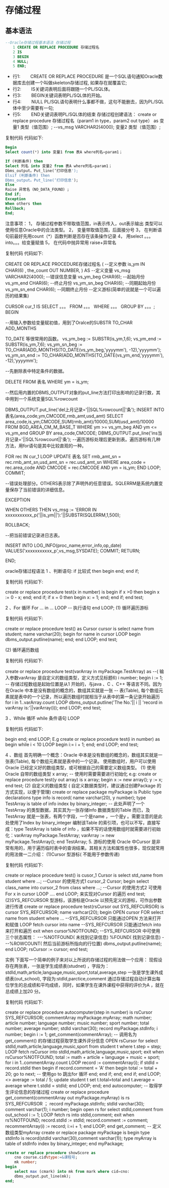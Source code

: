 # 存储过程

## 基本语法
```sql
--Oracle存储过程基本语法 存储过程 
　　1 CREATE OR REPLACE PROCEDURE 存储过程名 
　　2 IS 
　　3 BEGIN 
　　4 NULL; 
　　5 END; 
```

- 行1: 
　　CREATE OR REPLACE PROCEDURE 是一个SQL语句通知Oracle数据库去创建一个叫做skeleton存储过程, 如果存在就覆盖它; 
- 行2: 
　　IS关键词表明后面将跟随一个PL/SQL体。 
- 行3: 
　　BEGIN关键词表明PL/SQL体的开始。 
- 行4: 
　　NULL PL/SQL语句表明什么事都不做，这句不能删去，因为PL/SQL体中至少需要有一句; 
- 行5: 
　　END关键词表明PL/SQL体的结束 
存储过程创建语法： 
create or replace procedure 存储过程名（param1 in type，param2 out type） 
as 
变量1 类型（值范围）; --vs_msg VARCHAR2(4000); 
变量2 类型（值范围）; 


复制代码 代码如下:

```sql
Begin 
Select count(*) into 变量1 from 表A where列名=param1； 

If (判断条件) then 
Select 列名 into 变量2 from 表A where列名=param1； 
Dbms_output。Put_line(‘打印信息'); 
Elsif (判断条件) then 
Dbms_output。Put_line(‘打印信息'); 
Else 
Raise 异常名（NO_DATA_FOUND）; 
End if; 
Exception 
When others then 
Rollback; 
End; 
```

注意事项： 
1， 存储过程参数不带取值范围，in表示传入，out表示输出 
类型可以使用任意Oracle中的合法类型。 
2， 变量带取值范围，后面接分号 
3， 在判断语句前最好先用count（*）函数判断是否存在该条操作记录 
4， 用select 。。。into。。。给变量赋值 
5， 在代码中抛异常用 raise+异常名 

复制代码 代码如下:


CREATE OR REPLACE PROCEDURE存储过程名 
( 
--定义参数 
is_ym IN CHAR(6) , 
the_count OUT NUMBER, 
) 
AS 
--定义变量 
vs_msg VARCHAR2(4000); --错误信息变量 
vs_ym_beg CHAR(6); --起始月份 
vs_ym_end CHAR(6); --终止月份 
vs_ym_sn_beg CHAR(6); --同期起始月份 
vs_ym_sn_end CHAR(6); --同期终止月份 
--定义游标(简单的说就是一个可以遍历的结果集) 

CURSOR cur_1 IS 
SELECT 。。。 
FROM 。。。 
WHERE 。。。 
GROUP BY 。。。; 
BEGIN 

--用输入参数给变量赋初值，用到了Oralce的SUBSTR TO_CHAR ADD_MONTHS 

TO_DATE 等很常用的函数。 
vs_ym_beg := SUBSTR(is_ym,1,6); 
vs_ym_end := SUBSTR(is_ym,7,6); 
vs_ym_sn_beg := TO_CHAR(ADD_MONTHS(TO_DATE(vs_ym_beg,'yyyymm'), -12),'yyyymm'); 
vs_ym_sn_end := TO_CHAR(ADD_MONTHS(TO_DATE(vs_ym_end,'yyyymm'), -12),'yyyymm'); 

--先删除表中特定条件的数据。 

DELETE FROM 表名 WHERE ym = is_ym; 

--然后用内置的DBMS_OUTPUT对象的put_line方法打印出影响的记录行数，其中用到一个系统变量SQL%rowcount 

DBMS_OUTPUT.put_line('del上月记录='||SQL%rowcount||'条'); 
INSERT INTO表名(area_code,ym,CMCODE,rmb_amt,usd_amt) 
SELECT area_code,is_ym,CMCODE,SUM(rmb_amt)/10000,SUM(usd_amt)/10000 
FROM BGD_AREA_CM_M_BASE_T 
WHERE ym >= vs_ym_beg 
AND ym <= vs_ym_end 
GROUP BY area_code,CMCODE; 
DBMS_OUTPUT.put_line('ins当月记录='||SQL%rowcount||'条'); 
--遍历游标处理后更新到表。遍历游标有几种方法，用for语句是其中比较直观的一种。 

FOR rec IN cur_1 LOOP 
UPDATE 表名 
SET rmb_amt_sn = rec.rmb_amt_sn,usd_amt_sn = rec.usd_amt_sn 
WHERE area_code = rec.area_code 
AND CMCODE = rec.CMCODE 
AND ym = is_ym; 
END LOOP; 
COMMIT; 

--错误处理部分。OTHERS表示除了声明外的任意错误。SQLERRM是系统内置变量保存了当前错误的详细信息。 

EXCEPTION 

WHEN OTHERS THEN 
vs_msg := 'ERROR IN xxxxxxxxxxx_p('||is_ym||'):'||SUBSTR(SQLERRM,1,500); 

ROLLBACK; 

--把当前错误记录进日志表。 

INSERT INTO LOG_INFO(proc_name,error_info,op_date) 
VALUES('xxxxxxxxxxx_p',vs_msg,SYSDATE); 
COMMIT; 
RETURN; 

END; 


oracle存储过程语法 
1 、判断语句: 
if 比较式 then begin end; end if; 

复制代码 代码如下:


create or replace procedure test(x in number) is 
begin 
if x >0 then 
begin 
x := 0 - x; 
end; 
end if; 
if x = 0 then 
begin 
x: = 1; 
end; 
end if; 
end test; 


2 、For 循环 
For ... in ... LOOP 
-- 执行语句 
end LOOP; 
(1) 循环遍历游标 

复制代码 代码如下:


create or replace procedure test() as 
Cursor cursor is select name from student; name varchar(20); 
begin 
for name in cursor LOOP 
begin 
dbms_output.putline(name); 
end; 
end LOOP; 
end test; 


(2) 循环遍历数组 

复制代码 代码如下:


create or replace procedure test(varArray in myPackage.TestArray) as 
--( 输入参数varArray 是自定义的数组类型，定义方式见标题6) 
i number; 
begin 
i := 1; -- 存储过程数组是起始位置是从1 开始的，与java 、C 、C++ 等语言不同。因为在Oracle 中本是没有数组的概念的，数组其实就是一张 
-- 表(Table), 每个数组元素就是表中的一个记录，所以遍历数组时就相当于从表中的第一条记录开始遍历 
for i in 1..varArray.count LOOP 
dbms_output.putline('The No.'|| i || 'record in varArray is:'||varArray(i)); 
end LOOP; 
end test; 


3 、While 循环 
while 条件语句 LOOP 

复制代码 代码如下:


begin 
end; 
end LOOP; 
E.g 
create or replace procedure test(i in number) as 
begin 
while i < 10 LOOP 
begin 
i:= i + 1; 
end; 
end LOOP; 
end test; 


4 、数组 
首先明确一个概念：Oracle 中本是没有数组的概念的，数组其实就是一张表(Table), 每个数组元素就是表中的一个记录。 
使用数组时，用户可以使用Oracle 已经定义好的数组类型，或可根据自己的需要定义数组类型。 
(1) 使用Oracle 自带的数组类型 
x array; -- 使用时需要需要进行初始化 
e.g: 
create or replace procedure test(y out array) is 
x array; 
begin 
x := new array(); 
y := x; 
end test; 
(2) 自定义的数组类型 ( 自定义数据类型时，建议通过创建Package 的方式实现，以便于管理) 
create or replace package myPackage is 
Public type declarations type info is record( name varchar(20), y number); 
type TestArray is table of info index by binary_integer; 
-- 此处声明了一个TestArray 的类型数据，其实其为一张存储Info 数据类型的Table 而已，及TestArray 就是一张表，有两个字段，一个是name ，一个是y 。需要注意的是此处使用了Index by binary_integer 编制该Table 的索引项，也可以不写，直接写成：type TestArray is 
table of info ，如果不写的话使用数组时就需要进行初始化：varArray myPackage.TestArray; varArray := new myPackage.TestArray(); 
end TestArray; 
5. 游标的使用 Oracle 中Cursor 是非常有用的，用于遍历临时表中的查询结果。其相关方法和属性也很多，现仅就常用的用法做一二介绍： 
(1)Cursor 型游标( 不能用于参数传递) 

复制代码 代码如下:


create or replace procedure test() is 
cusor_1 Cursor is select std_name from student where ...; --Cursor 的使用方式1 cursor_2 Cursor; 
begin 
select class_name into cursor_2 from class where ...; --Cursor 的使用方式2 
可使用For x in cursor LOOP .... end LOOP; 来实现对Cursor 的遍历 
end test; 
(2)SYS_REFCURSOR 型游标，该游标是Oracle 以预先定义的游标，可作出参数进行传递 
create or replace procedure test(rsCursor out SYS_REFCURSOR) is 
cursor SYS_REFCURSOR; 
name varhcar(20); 
begin 
OPEN cursor FOR select name from student where ... --SYS_REFCURSOR 只能通过OPEN 方法来打开和赋值 
LOOP 
fetch cursor into name --SYS_REFCURSOR 只能通过fetch into 来打开和遍历 exit when cursor%NOTFOUND; --SYS_REFCURSOR 中可使用三个状态属性： ---%NOTFOUND( 未找到记录信息) %FOUND( 找到记录信息) ---%ROWCOUNT( 然后当前游标所指向的行位置) 
dbms_output.putline(name); 
end LOOP; 
rsCursor := cursor; 
end test; 


实例 
下面写一个简单的例子来对以上所说的存储过程的用法做一个应用： 
现假设存在两张表，一张是学生成绩表(studnet) ，字段为：stdId,math,article,language,music,sport,total,average,step 
一张是学生课外成绩表(out_school), 字段为:stdId,parctice,comment 
通过存储过程自动计算出每位学生的总成绩和平均成绩，同时，如果学生在课外课程中获得的评价为A ，就在总成绩上加20 分。 

复制代码 代码如下:


create or replace procedure autocomputer(step in number) is 
rsCursor SYS_REFCURSOR; 
commentArray myPackage.myArray; 
math number; 
article number; 
language number; 
music number; 
sport number; 
total number; 
average number; 
stdId varchar(30); 
record myPackage.stdInfo; 
i number; 
begin 
i := 1; 
get_comment(commentArray); -- 调用名为get_comment() 的存储过程获取学生课外评分信息 
OPEN rsCursor for select stdId,math,article,language,music,sport from student t where t.step = step; 
LOOP 
fetch rsCursor into stdId,math,article,language,music,sport; exit when rsCursor%NOTFOUND; 
total := math + article + language + music + sport; 
for i in 1..commentArray.count LOOP 
record := commentArray(i); 
if stdId = record.stdId then 
begin 
if record.comment = 'A' then 
begin 
total := total + 20; 
go to next; -- 使用go to 跳出for 循环 
end; 
end if; 
end; 
end if; 
end LOOP; 
<<continue>> average := total / 5; 
update student t set t.total=total and t.average = average where t.stdId = stdId; 
end LOOP; 
end; 
end autocomputer; 
-- 取得学生评论信息的存储过程 
create or replace procedure get_comment(commentArray out myPackage.myArray) is 
rs SYS_REFCURSOR ； 
record myPackage.stdInfo; 
stdId varchar(30); 
comment varchar(1); 
i number; 
begin 
open rs for select stdId,comment from out_school 
i := 1; 
LOOP 
fetch rs into stdId,comment; exit when rs%NOTFOUND; 
record.stdId := stdId; 
record.comment := comment; 
recommentArray(i) := record; 
i:=i + 1; 
end LOOP; 
end get_comment; 
-- 定义数组类型myArray 
create or replace package myPackage is begin 
type stdInfo is record(stdId varchar(30),comment varchar(1)); 
type myArray is table of stdInfo index by binary_integer; 
end myPackage; 


```sql
create or replace procedure showScore as
    cno course.cid%type:=&课程号;
    mk number;
begin
    select max (cmark) into mk from mark where cid=cno:
    dbms_output.put_line(mk);
end;
```
